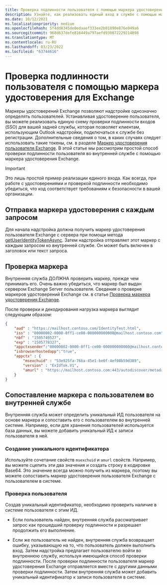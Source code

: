 ```yaml
---
title: Проверка подлинности пользователя с помощью маркера удостоверения в надстройке
description: Узнайте, как реализовать единый вход в службе с помощью маркера удостоверения, предоставленного надстройкой Outlook.
ms.date: 10/12/2021
ms.localizationpriority: medium
ms.openlocfilehash: 5f4dd8345de0edaaef333ee2b01890e876e049a6
ms.sourcegitcommit: 968d637defe816449a797aefd930872229214898
ms.translationtype: MT
ms.contentlocale: ru-RU
ms.lasthandoff: 03/23/2022
ms.locfileid: "63744616"
---
```

# <a name="authenticate-a-user-with-an-identity-token-for-exchange"></a>Проверка подлинности пользователя с помощью маркера удостоверения для Exchange

Маркеры удостоверений Exchange позволяют надстройке однозначно определять пользователей.
 Устанавливая удостоверение пользователя, вы можете реализовать единую схему проверки подлинности входов (SSO) для вашей задней службы, которая позволяет клиентам, использующим Outlook надстройки, подключаться к службе без регистрации. Дополнительные сведения о том, в каких случаях следует использовать такие токены, см. в разделе [Маркер удостоверения пользователя Exchange](authentication.md#exchange-user-identity-token). В этой статье мы рассмотрим простой способ проверки подлинности пользователя во внутренней службе с помощью маркера удостоверения Exchange.

> [!IMPORTANT]
> Это лишь простой пример реализации единого входа. Как всегда, при работе с удостоверениями и проверкой подлинности необходимо убедиться, что код соответствует требованиям к безопасности в вашей организации.

## <a name="send-the-id-token-with-each-request"></a>Отправка маркера удостоверения с каждым запросом

Для начала надстройка должна получить маркер удостоверения пользователя Exchange с сервера при помощи метода [getUserIdentityTokenAsync](../reference/objectmodel/preview-requirement-set/office.context.mailbox.md#methods). Затем надстройка отправляет этот маркер с каждым запросом ко внутренней службе. Он может быть включен в заголовок или текст запроса.

## <a name="validate-the-token"></a>Проверка маркера

Внутренняя служба ДОЛЖНА проверить маркер, прежде чем принимать его. Очень важно убедиться, что маркер был выдан сервером Exchange Server пользователя. Сведения о проверке маркеров удостоверений Exchange см. в статье [Проверка маркера удостоверения Exchange](validate-an-identity-token.md).

После проверки и декодирования нагрузка маркера выглядит следующим образом:

```json
{ 
    "aud" : "https://mailhost.contoso.com/IdentityTest.html",
    "iss" : "00000002-0000-0ff1-ce00-000000000000@mailhost.contoso.com",
    "nbf" : "1505749527",
    "exp" : "1505778327",
    "appctxsender":"00000002-0000-0ff1-ce00-000000000000@mailhost.context.com",
    "isbrowserhostedapp":"true",
    "appctx" : {
        "msexchuid" : "53e925fa-76ba-45e1-be0f-4ef08b59d389",
        "version" : "ExIdTok.V1",
        "amurl" : "https://mailhost.contoso.com:443/autodiscover/metadata/json/1"
    }
}
```

## <a name="map-the-token-to-a-user-in-your-backend"></a>Сопоставление маркера с пользователем во внутренней службе

Внутренняя служба может определить уникальный ИД пользователя на основе маркера и сопоставить его с пользователем во внутренней системе. Например, если для хранения пользователей используется база данных, вы можете добавить уникальный ИД к записи пользователя в ней.

### <a name="generate-a-unique-id"></a>Создание уникального идентификатора

Используйте сочетание свойств `msexchuid` и `amurl` свойств. Например, вы можете сцепить эти два значения и создать строку в кодировке Base64. Это значение всегда можно получить из маркера, поэтому вы можете сопоставить маркер удостоверения пользователя Exchange с пользователем в системе.

### <a name="check-the-user"></a>Проверка пользователя

Создав уникальный идентификатор, необходимо проверить наличие в системе пользователя с этим ИД.

- Если пользователь найден, внутренняя служба рассматривает запрос как прошедший проверку подлинности и разрешает продолжить его выполнение.

- Если же пользователь не найден, внутренняя служба возвращает ошибку, указывающую на то, что пользователь должен выполнить вход. Затем надстройка предлагает пользователю войти во внутреннюю службу, используя имеющийся способ проверки подлинности. После проверки подлинности пользователя маркер удостоверения Exchange отправляется вместе с другими данными проверки подлинности.
 Затем внутренняя служба может добавить уникальный идентификатор к записи пользователя в системе.
